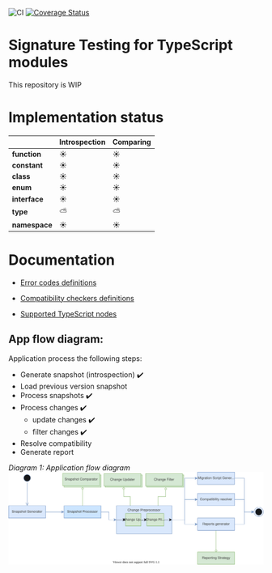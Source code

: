 ![CI](https://github.com/pavel-surinin/sigtest/workflows/CI/badge.svg?branch=master)
[![Coverage Status](https://coveralls.io/repos/github/pavel-surinin/sigtest/badge.svg?branch=master)](https://coveralls.io/github/pavel-surinin/sigtest?branch=master)

# Signature Testing for TypeScript modules

This repository is WIP

# Implementation status

|               | Introspection | Comparing |
| ------------- | ------------- | --------- |
| **function**  | ☀️            | ☀️        |
| **constant**  | ☀️            | ☀️        |
| **class**     | ☀️            | ☀️        |
| **enum**      | ☀️            | ☀️        |
| **interface** | ☀️            | ☀️        |
| **type**      | ⛅            | ⛅        |
| **namespace** | ☀️            | ☀️        |

# Documentation

-   [Error codes definitions](./docs/error-code-table.md)

-   [Compatibility checkers definitions](./docs/comparators-table.md)

-   [Supported TypeScript nodes](./docs/supported-features.md)

## App flow diagram:

Application process the following steps:

-   Generate snapshot (introspection) ✔️
-   Load previous version snapshot
-   Process snapshots ✔️
-   Process changes ✔️
    -   update changes ✔️
    -   filter changes ✔️
-   Resolve compatibility
-   Generate report

*Diagram 1: Application flow diagram*
![test](./docs/sigtest%20flow%20diagramm.svg)
